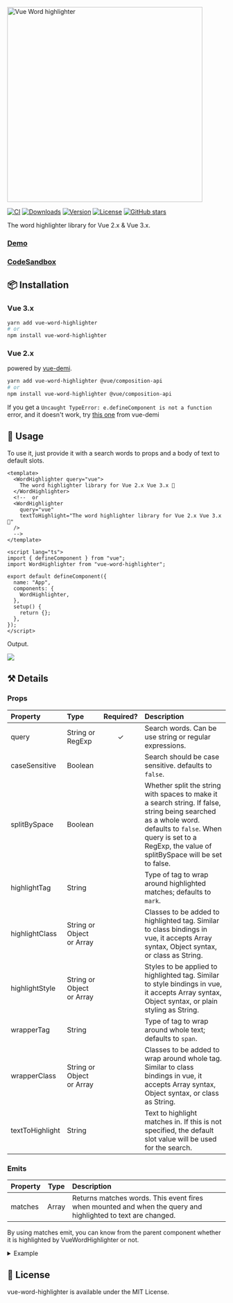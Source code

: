 <p><img width="450" alt="Vue Word highlighter" src="https://user-images.githubusercontent.com/11070996/127788684-906f7756-865f-44ae-b27a-2a80e3c7349b.png"></p>

[![CI](https://github.com/kawamataryo/vue-word-highlighter/actions/workflows/ci.yml/badge.svg)](https://github.com/kawamataryo/vue-word-highlighter/actions/workflows/ci.yml)
<a href="https://npmcharts.com/compare/vue-word-highlighter?minimal=true"><img src="https://img.shields.io/npm/dt/vue-word-highlighter.svg" alt="Downloads"></a>
<a href="https://www.npmjs.com/package/vue-word-highlighter"><img src="https://img.shields.io/npm/v/vue-word-highlighter.svg" alt="Version"></a>
<a href="https://www.npmjs.com/package/vue-word-highlighter"><img src="https://img.shields.io/npm/l/vue-word-highlighter.svg" alt="License"></a>
<a href="https://github.com/kawamataryo/vue-word-highlighter" target="__blank"><img alt="GitHub stars" src="https://img.shields.io/github/stars/kawamataryo/vue-word-highlighter?style=social"></a>

The word highlighter library for Vue 2.x & Vue 3.x.

### [Demo](https://kawamataryo.github.io/vue-word-highlighter/)
### [CodeSandbox](https://codesandbox.io/s/vue3-word-highlighter-example-u2bhe)


## 📦 Installation

### Vue 3.x
```bash
yarn add vue-word-highlighter
# or
npm install vue-word-highlighter
```

### Vue 2.x
powered by [vue-demi](https://github.com/antfu/vue-demi).
```bash
yarn add vue-word-highlighter @vue/composition-api
# or
npm install vue-word-highlighter @vue/composition-api
```

If you get a `Uncaught TypeError: e.defineComponent is not a function` error, and it doesn't work, try [this one](https://github.com/vueuse/vue-demi#manually-switch-versions) from vue-demi

## 🚀 Usage
To use it, just provide it with a search words to props and a body of text to default slots.


```vue
<template>
  <WordHighlighter query="vue">
    The word highlighter library for Vue 2.x Vue 3.x 💅
  </WordHighlighter>
  <!--  or
  <WordHighlighter 
    query="vue"
    textToHighlight="The word highlighter library for Vue 2.x Vue 3.x 💅"
  />
  -->
</template>

<script lang="ts">
import { defineComponent } from "vue";
import WordHighlighter from "vue-word-highlighter";

export default defineComponent({
  name: "App",
  components: {
    WordHighlighter,
  },
  setup() {
    return {};
  },
});
</script>
```

Output.

![](https://i.gyazo.com/ca4c1c6b76a47797cc5318ef6d01d6f2.png)

## ⚒ Details
### Props

| Property | Type | Required? | Description |
|:---|:---|:---:|:---|
| query | String or RegExp | ✓ | Search words. Can be use string or regular expressions. |
| caseSensitive | Boolean |  | Search should be case sensitive. defaults to `false`. |
| splitBySpace | Boolean |  | Whether split the string with spaces to make it a search string. If false, string being searched as a whole word. defaults to `false`. When query is set to a RegExp, the value of splitBySpace will be set to false.  |
| highlightTag | String |  | Type of tag to wrap around highlighted matches; defaults to `mark`. |
| highlightClass | String or Object or Array |  | Classes to be added to highlighted tag. Similar to class bindings in vue, it accepts Array syntax, Object syntax, or class as String.|
| highlightStyle | String or Object or Array | | Styles to be applied to highlighted tag. Similar to style bindings in vue, it accepts Array syntax, Object syntax, or plain styling as String. |
| wrapperTag | String |  | Type of tag to wrap around whole text; defaults to `span`. |
| wrapperClass | String or Object or Array |  | Classes to be added to  wrap around whole tag. Similar to class bindings in vue, it accepts Array syntax, Object syntax, or class as String. |
| textToHighlight | String |  | Text to highlight matches in. If this is not specified, the default slot value will be used for the search.  |

### Emits

| Property | Type |  Description |
|:---|:---:|:---|
| matches | Array | Returns matches words. This event fires when mounted and when the query and highlighted to text are changed.|

By using matches emit, you can know from the parent component whether it is highlighted by VueWordHighlighter or not.

<details>
<summary>Example</summary>

```vue
<template>
  <div>
    Matched word count: {{ matches.length }}
  </div>
  <WordHighlighter query="vue" @matches="(e) => { matches = e }">
    The word highlighter library for Vue 2.x Vue 3.x 💅
  </WordHighlighter>
</template>

<script lang="ts">
import { defineComponent, ref } from "vue";
import WordHighlighter from "vue-word-highlighter";

export default defineComponent({
  name: "App",
  components: {
    WordHighlighter,
  },
  setup() {
    const matches = ref([]);
    return {
      matches
    };
  },
});
</script>
```

</details>

## 📄 License

vue-word-highlighter is available under the MIT License.
